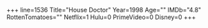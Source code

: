 +++
line=1536
Title="House Doctor"
Year=1998
Age=""
IMDb="4.8"
RottenTomatoes=""
Netflix=1
Hulu=0
PrimeVideo=0
Disney=0
+++

